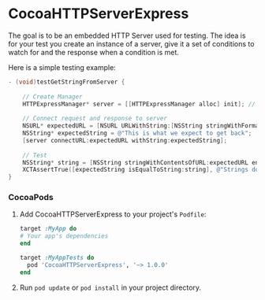 CocoaHTTPServerExpress
======================

The goal is to be an embedded HTTP Server used for testing. The idea is for your test you create an instance of a server, give it a set of conditions to watch for and the response when a condition is met.

Here is a simple testing example:

```objective-c
- (void)testGetStringFromServer {
    
    // Create Manager
    HTTPExpressManager* server = [[HTTPExpressManager alloc] init]; // Create instead of manager (server)
    
    // Connect request and response to server
    NSURL* expectedURL = [NSURL URLWithString:[NSString stringWithFormat:@"%@/string.media", [server urlStringForHost]]];
    NSString* expectedString = @"This is what we expect to get back";
    [server connectURL:expectedURL withString:expectedString];
    
    // Test
    NSString* string = [NSString stringWithContentsOfURL:expectedURL encoding:NSUTF8StringEncoding error:nil]; // Make server call
    XCTAssertTrue([expectedString isEqualToString:string], @"Strings do not match! expected: %@  got: %@", expectedString, string);
}
```

### CocoaPods

1. Add CocoaHTTPServerExpress to your project's `Podfile`:

	```ruby
	target :MyApp do
	# Your app's dependencies
	end

	target :MyAppTests do
	  pod 'CocoaHTTPServerExpress', '~> 1.0.0'
	end
	```
	
2. Run `pod update` or `pod install` in your project directory.
